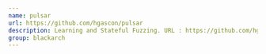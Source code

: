 ```yaml
---
name: pulsar
url: https://github.com/hgascon/pulsar
description: Learning and Stateful Fuzzing. URL : https://github.com/hgascon/pulsar Groups : blackarch blackarch-fuzzer
group: blackarch
---
```

